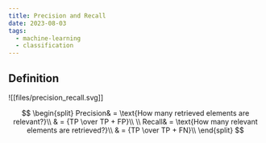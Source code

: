 ```yaml
---
title: Precision and Recall
date: 2023-08-03
tags:
  - machine-learning
  - classification
---
```


## Definition

![[files/precision_recall.svg]]

$$
\begin{split}
Precision& = \text{How many retrieved elements are relevant?}\\
& = {TP \over TP + FP}\\
\\
Recall& = \text{How many relevant elements are retrieved?}\\
& = {TP \over TP + FN}\\
\end{split}
$$
